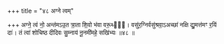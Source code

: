 +++
title = "४८ अग्ने त्वम्"

+++
अग्ने॒ त्वं नो॒ अन्त॑मऽउ॒त त्रा॒ता शि॒वो भ॑वा वरू॒थ्यः᳖। वसु॑र॒ग्निर्वसु॑श्रवा॒ऽअच्छा॑ नक्षि द्यु॒मत्त॑मꣳ र॒यिं दाः॑। तं त्वा॑ शोचिष्ठ दीदिवः सु॒म्नाय॑ नू॒नमी॑महे॒ सखि॑भ्यः ॥४८ ॥